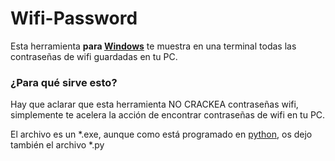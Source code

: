 # Wifi-Password

Esta herramienta **para [Windows](https://microsoft.com/es-es/windows)** te muestra en una terminal todas las contraseñas de wifi guardadas en tu PC.

### ¿Para qué sirve esto?

Hay que aclarar que esta herramienta NO CRACKEA contraseñas wifi, simplemente te acelera la acción de encontrar contraseñas de wifi en tu PC.

El archivo es un *.exe, aunque como está programado en [python](https://python.org), os dejo también el archivo *.py
